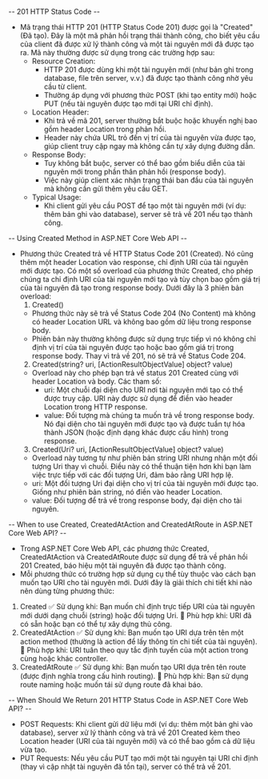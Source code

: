 -- 201 HTTP Status Code --
- Mã trạng thái HTTP 201 (HTTP Status Code 201) được gọi là "Created" (Đã tạo). Đây là một mã phản hồi trạng thái thành công, cho biết yêu cầu của client đã được xử lý thành công và một tài nguyên mới đã được tạo ra. Mã này thường được sử dụng trong các trường hợp sau:
  - Resource Creation: 
    - HTTP 201 được dùng khi một tài nguyên mới (như bản ghi trong database, file trên server, v.v.) đã được tạo thành công nhờ yêu cầu từ client.
    - Thường áp dụng với phương thức POST (khi tạo entity mới) hoặc PUT (nếu tài nguyên được tạo mới tại URI chỉ định).
  - Location Header:
    - Khi trả về mã 201, server thường bắt buộc hoặc khuyến nghị bao gồm header Location trong phản hồi.
    - Header này chứa URL trỏ đến vị trí của tài nguyên vừa được tạo, giúp client truy cập ngay mà không cần tự xây dựng đường dẫn.
  - Response Body:
    - Tuy không bắt buộc, server có thể bao gồm biểu diễn của tài nguyên mới trong phần thân phản hồi (response body).
    - Việc này giúp client xác nhận trạng thái ban đầu của tài nguyên mà không cần gửi thêm yêu cầu GET.
  - Typical Usage: 
    - Khi client gửi yêu cầu POST để tạo một tài nguyên mới (ví dụ: thêm bản ghi vào database), server sẽ trả về 201 nếu tạo thành công.

-- Using Created Method in ASP.NET Core Web API --
- Phương thức Created trả về HTTP Status Code 201 (Created). Nó cũng thêm một header Location vào response, chỉ định URI của tài nguyên mới được tạo. Có một số overload của phương thức Created, cho phép chúng ta chỉ định URI của tài nguyên mới tạo và tùy chọn bao gồm giá trị của tài nguyên đã tạo trong response body. Dưới đây là 3 phiên bản overload:
  1. Created()
    - Phương thức này sẽ trả về Status Code 204 (No Content) mà không có header Location URL và không bao gồm dữ liệu trong response body. 
    - Phiên bản này thường không được sử dụng trực tiếp vì nó không chỉ định vị trí của tài nguyên được tạo hoặc bao gồm giá trị trong response body. Thay vì trả về 201, nó sẽ trả về Status Code 204.
  2. Created(string? uri, [ActionResultObjectValue] object? value)
    - Overload này cho phép bạn trả về status 201 Created cùng với header Location và body. Các tham số:
      - uri: Một chuỗi đại diện cho URI nơi tài nguyên mới tạo có thể được truy cập. URI này được sử dụng để điền vào header Location trong HTTP response.
      - value: Đối tượng mà chúng ta muốn trả về trong response body. Nó đại diện cho tài nguyên mới được tạo và được tuần tự hóa thành JSON (hoặc định dạng khác được cấu hình) trong response.
  3. Created(Uri? uri, [ActionResultObjectValue] object? value)
    - Overload này tương tự như phiên bản string URI nhưng nhận một đối tượng Uri thay vì chuỗi. Điều này có thể thuận tiện hơn khi bạn làm việc trực tiếp với các đối tượng Uri, đảm bảo rằng URI hợp lệ.
    - uri: Một đối tượng Uri đại diện cho vị trí của tài nguyên mới được tạo. Giống như phiên bản string, nó điền vào header Location.
    - value: Đối tượng để trả về trong response body, đại diện cho tài nguyên.

-- When to use Created, CreatedAtAction and CreatedAtRoute in ASP.NET Core Web API? --
- Trong ASP.NET Core Web API, các phương thức Created, CreatedAtAction và CreatedAtRoute được sử dụng để trả về phản hồi 201 Created, báo hiệu một tài nguyên đã được tạo thành công.
- Mỗi phương thức có trường hợp sử dụng cụ thể tùy thuộc vào cách bạn muốn tạo URI cho tài nguyên mới. Dưới đây là giải thích chi tiết khi nào nên dùng từng phương thức:
1. Created
  ✅ Sử dụng khi: Bạn muốn chỉ định trực tiếp URI của tài nguyên mới dưới dạng chuỗi (string) hoặc đối tượng Uri.
  📌 Phù hợp khi: URI đã có sẵn hoặc bạn có thể tự xây dựng thủ công.
2. CreatedAtAction
  ✅ Sử dụng khi: Bạn muốn tạo URI dựa trên tên một action method (thường là action để lấy thông tin chi tiết của tài nguyên).
  📌 Phù hợp khi: URI tuân theo quy tắc định tuyến của một action trong cùng hoặc khác controller.
3. CreatedAtRoute
  ✅ Sử dụng khi: Bạn muốn tạo URI dựa trên tên route (được định nghĩa trong cấu hình routing).
  📌 Phù hợp khi: Bạn sử dụng route naming hoặc muốn tái sử dụng route đã khai báo.

-- When Should We Return 201 HTTP Status Code in ASP.NET Core Web API? -- 
- POST Requests: Khi client gửi dữ liệu mới (ví dụ: thêm một bản ghi vào database), server xử lý thành công và trả về 201 Created kèm theo Location header (URI của tài nguyên mới) và có thể bao gồm cả dữ liệu vừa tạo.
- PUT Requests: Nếu yêu cầu PUT tạo mới một tài nguyên tại URI chỉ định (thay vì cập nhật tài nguyên đã tồn tại), server có thể trả về 201.
